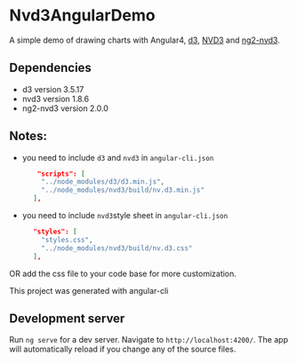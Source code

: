# Nvd3AngularDemo


 A simple demo of drawing charts with Angular4, [d3](https://github.com/d3/d3), [NVD3](https://github.com/novus/nvd3) and [ng2-nvd3](https://github.com/krispo/ng2-nvd3).

## Dependencies
* d3 version 3.5.17
* nvd3 version 1.8.6
* ng2-nvd3 version 2.0.0


## Notes:
* you need to include `d3` and `nvd3` in `angular-cli.json`

```json
       "scripts": [
        "../node_modules/d3/d3.min.js",
        "../node_modules/nvd3/build/nv.d3.min.js"
      ],
```

* you need to include `nvd3`style sheet in `angular-cli.json`

```json
      "styles": [
        "styles.css",
        "../node_modules/nvd3/build/nv.d3.css"
      ],
```
OR add the css file to your code base for more customization.


This project was generated with angular-cli

## Development server
Run `ng serve` for a dev server. Navigate to `http://localhost:4200/`. The app will automatically reload if you change any of the source files.


